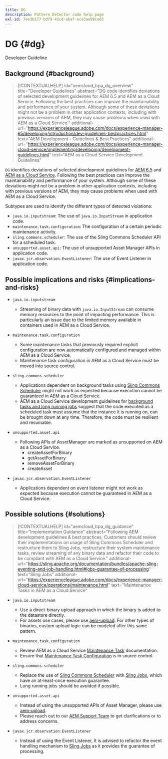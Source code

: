 ```yaml
---
title: DG
description: Pattern Detector code help page
exl-id: 7ee3b177-bd79-41cd-abaf-ece3ae98ce03
---
```

# DG {#dg}

Developer Guideline

## Background {#background}

>[!CONTEXTUALHELP]
>id="aemcloud_bpa_dg_overview"
>title="Developer Guidelines"
>abstract="DG code identifies deviations of selected development guidelines for AEM 6.5 and AEM as a Cloud Service. Following the best practices can improve the maintainability and performance of your system. Although some of these deviations might not be a problem in other application contexts, including with previous versions of AEM, they may cause problems when used with AEM as a Cloud Service."
>additional-url="https://experienceleague.adobe.com/docs/experience-manager-65/developing/introduction/dev-guidelines-bestpractices.html" text="AEM Development - Guidelines & Best Practices"
>additional-url="https://experienceleague.adobe.com/docs/experience-manager-cloud-service/implementing/developing/development-guidelines.html" text="AEM as a Cloud Service Development Guidelines"


`DG` identifies deviations of selected development guidelines for [AEM 6.5](https://experienceleague.adobe.com/docs/experience-manager-65/developing/introduction/dev-guidelines-bestpractices.html) and [AEM as a Cloud Service](https://experienceleague.adobe.com/docs/experience-manager-cloud-service/implementing/developing/development-guidelines.html). Following the best practices can improve the maintainability and performance of your system. Although some of these deviations might not be a problem in other application contexts, including with previous versions of AEM, they may cause problems when used with AEM as a Cloud Service.

Subtypes are used to identify the different types of detected violations:

* `java.io.inputstream`: The use of `java.io.InputStream` in application code.
* `maintenance.task.configuration`: The configuration of a certain periodic maintenance activity.
* `sling.commons.scheduler`: The use of the Sling Commons Scheduler API for a scheduled task.
* `unsupported.asset.api`: The use of unsupported Asset Manager APIs in application code.
* `javax.jcr.observation.EventListener`: The use of Event Listener in application code.

## Possible implications and risks {#implications-and-risks}

* `java.io.inputstream`
  * Streaming of binary data with `java.io.InputStream` can consume memory resources to the point of impacting performance. This is particularly an issue due to the limited memory available in containers used in AEM as a Cloud Service.

* `maintenance.task.configuration`
  * Some maintenance tasks that previously required explicit configuration are now automatically configured and managed within AEM as a Cloud Service.
  * Maintenance task configuration in AEM as a Cloud Service must be moved into source control.

* `sling.commons.scheduler`
  * Applications dependent on background tasks using [Sling Commons Scheduler](https://sling.apache.org/documentation/bundles/scheduler-service-commons-scheduler.html) might not work as expected because execution cannot be guaranteed in AEM as a Cloud Service.
  * AEM as a Cloud Service development guidelines for [background tasks and long running jobs](https://experienceleague.adobe.com/docs/experience-manager-cloud-service/implementing/developing/development-guidelines.html#background-tasks-and-long-running-jobs) suggest that the code executed as a scheduled task must assume that the instance it is running on, can be brought down at any time. Therefore, the code must be resilient and resumable.

* `unsupported.asset.api`
  * Following APIs of AssetManager are marked as unsupported on AEM as a Cloud Service.
    * createAssetForBinary
    * getAssetForBinary
    * removeAssetForBinary
    * createAsset

* `javax.jcr.observation.EventListener`
  * Applications dependent on event listener might not work as expected because execution cannot be guaranteed in AEM as a Cloud Service.


## Possible solutions {#solutions}

>[!CONTEXTUALHELP]
>id="aemcloud_bpa_dg_guidance"
>title="Implementation Guidance"
>abstract="Following AEM development guidelines & best practices, Customers should review their implementations on usage of Sling Commons Scheduler and restructure them to Sling Jobs, restructure their system maintenance tasks, review streaming of any binary data and refactor their code to be compliant with AEM as a Cloud Service."
>additional-url="https://sling.apache.org/documentation/bundles/apache-sling-eventing-and-job-handling.html#jobs-guarantee-of-processing" text="Sling Jobs"
>additional-url="https://experienceleague.adobe.com/docs/experience-manager-cloud-service/operations/maintenance.html" text="Maintenance Tasks in AEM as a Cloud Service"

* `java.io.inputstream`
  * Use a direct-binary upload approach in which the binary is added to the datastore directly.
  * For assets use cases, please use [aem-upload](https://github.com/adobe/aem-upload). For other types of binaries, custom upload logic can be modeled after this same pattern.

* `maintenance.task.configuration`
  * Review AEM as a Cloud Service [Maintenance Task](https://experienceleague.adobe.com/docs/experience-manager-cloud-service/operations/maintenance.html) documentation.
  * Ensure that [Maintenance Task Configuration](https://experienceleague.adobe.com/docs/experience-manager-cloud-service/implementing/deploying/overview.html#maintenance-tasks-configuration-in-source-control) is in source control.

* `sling.commons.scheduler`
  * Replace the use of [Sling Commons Scheduler](https://sling.apache.org/documentation/bundles/scheduler-service-commons-scheduler.html) with [Sling Jobs](https://sling.apache.org/documentation/bundles/apache-sling-eventing-and-job-handling.html#jobs-guarantee-of-processing), which have an at-least-once execution guarantee.
  * Long running jobs should be avoided if possible.

* `unsupported.asset.api`
  * Instead of using the unsupported APIs of Asset Manager, please use [aem-upload](https://github.com/adobe/aem-upload).
  * Please reach out to our [AEM Support Team](https://helpx.adobe.com/enterprise/using/support-for-experience-cloud.html) to get clarifications or to address concerns.

* `javax.jcr.observation.EventListener`
  * Instead of using the Event Listener, It is advised to refactor the event handling mechanism to [Sling Jobs](https://sling.apache.org/documentation/bundles/apache-sling-eventing-and-job-handling.html#jobs-guarantee-of-processing) as it provides the guarantee of processing.
